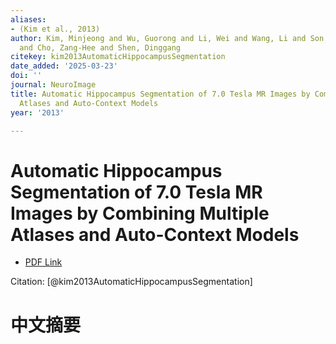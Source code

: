 ```yaml
---
aliases:
- (Kim et al., 2013)
author: Kim, Minjeong and Wu, Guorong and Li, Wei and Wang, Li and Son, Young-Don
  and Cho, Zang-Hee and Shen, Dinggang
citekey: kim2013AutomaticHippocampusSegmentation
date_added: '2025-03-23'
doi: ''
journal: NeuroImage
title: Automatic Hippocampus Segmentation of 7.0 Tesla MR Images by Combining Multiple
  Atlases and Auto-Context Models
year: '2013'

---
```

# Automatic Hippocampus Segmentation of 7.0 Tesla MR Images by Combining Multiple Atlases and Auto-Context Models
- [PDF Link](zotero://open-pdf/library/items/ACPZ26TJ)

Citation: [@kim2013AutomaticHippocampusSegmentation]

# 中文摘要
